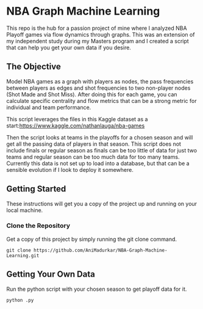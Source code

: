 # NBA Graph Machine Learning

This repo is the hub for a passion project of mine where I analyzed NBA Playoff games via flow dynamics through graphs. This was an extension of my independent study during my Masters program and I created a script that can help you get your own data if you desire.

## The Objective

Model NBA games as a graph with players as nodes, the pass frequencies between players as edges and shot frequencies to two non-player nodes (Shot Made and Shot Miss). After doing this for each game, you can calculate specific centrality and flow metrics that can be a strong metric for individual and team performance.

This script leverages the files in this Kaggle dataset as a start:https://www.kaggle.com/nathanlauga/nba-games

Then the script looks at teams in the playoffs for a chosen season and will get all the passing data of players in that season. This script does not include finals or regular season as finals can be too little of data for just two teams and regular season can be too much data for too many teams. Currently this data is not set up to load into a database, but that can be a sensible evolution if I look to deploy it somewhere.

## Getting Started

These instructions will get you a copy of the project up and running on your local machine.

### Clone the Repository

Get a copy of this project by simply running the git clone command.

``` git
git clone https://github.com/AniMadurkar/NBA-Graph-Machine-Learning.git
```

## Getting Your Own Data

Run the python script with your chosen season to get playoff data for it.

``` python
python .py
```
